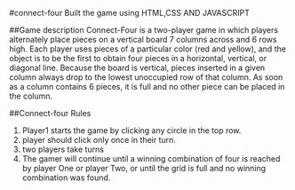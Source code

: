 #connect-four
Built the game using HTML,CSS AND JAVASCRIPT

##Game description
Connect-Four is a two-player game in which players alternately place pieces on a vertical board 7 columns across and 6 rows high. Each player uses pieces of a particular color (red and yellow), and the object is to be the first to obtain four pieces in a horizontal, vertical, or diagonal line. Because the board is vertical, pieces inserted in a given column always drop to the lowest unoccupied row of that column. As soon as a column contains 6 pieces, it is full and no other piece can be placed in the column.

##Connect-four Rules
1. Player1 starts the game by clicking any circle in the top row.
2. player should click only once in their turn.
3. two players take turns
4. The gamer will continue until a winning combination of four is reached by player One or player Two, or until the grid is full and no winning combination was found.

